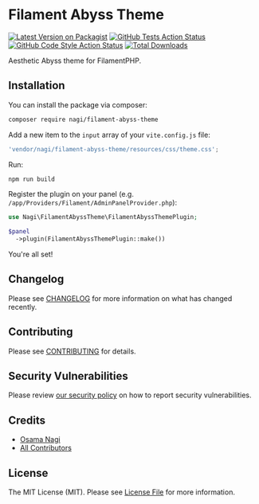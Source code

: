 # Filament Abyss Theme

[![Latest Version on Packagist](https://img.shields.io/packagist/v/OsamaNagi/filament-abyss-theme.svg?style=flat-square)](https://packagist.org/packages/OsamaNagi/filament-abyss-theme)
[![GitHub Tests Action Status](https://img.shields.io/github/actions/workflow/status/OsamaNagi/filament-abyss-theme/run-tests.yml?branch=main&label=tests&style=flat-square)](https://github.com/OsamaNagi/filament-abyss-theme/actions?query=workflow%3Arun-tests+branch%3Amain)
[![GitHub Code Style Action Status](https://img.shields.io/github/actions/workflow/status/OsamaNagi/filament-abyss-theme/fix-php-code-style-issues.yml?branch=main&label=code%20style&style=flat-square)](https://github.com/OsamaNagi/filament-abyss-theme/actions?query=workflow%3A"Fix+PHP+code+styling"+branch%3Amain)
[![Total Downloads](https://img.shields.io/packagist/dt/OsamaNagi/filament-abyss-theme.svg?style=flat-square)](https://packagist.org/packages/OsamaNagi/filament-abyss-theme)

Aesthetic Abyss theme for FilamentPHP.

## Installation

You can install the package via composer:

```bash
composer require nagi/filament-abyss-theme
```

Add a new item to the `input` array of your `vite.config.js` file:

```js
'vendor/nagi/filament-abyss-theme/resources/css/theme.css';
```

Run:

```bash
npm run build
```

Register the plugin on your panel (e.g. `/app/Providers/Filament/AdminPanelProvider.php`):

```php
use Nagi\FilamentAbyssTheme\FilamentAbyssThemePlugin;

$panel
  ->plugin(FilamentAbyssThemePlugin::make())
```

You're all set!

## Changelog

Please see [CHANGELOG](CHANGELOG.md) for more information on what has changed recently.

## Contributing

Please see [CONTRIBUTING](.github/CONTRIBUTING.md) for details.

## Security Vulnerabilities

Please review [our security policy](../../security/policy) on how to report security vulnerabilities.

## Credits

- [Osama Nagi](https://github.com/OsamaNagi)
- [All Contributors](../../contributors)

## License

The MIT License (MIT). Please see [License File](LICENSE.md) for more information.
